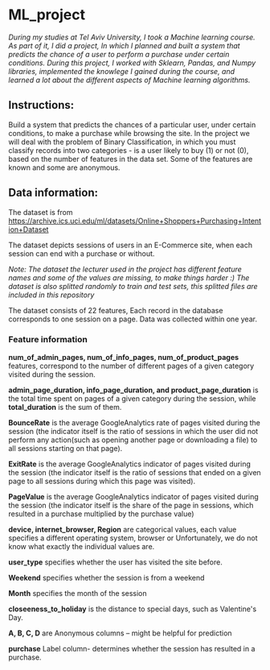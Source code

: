 # ML_project
*During my studies at Tel Aviv University, I took a Machine learning course. As part of it, I did a project, In which I planned and built a system that predicts the chance of a user to perform a purchase under certain conditions. During this project, I worked with Sklearn, Pandas, and Numpy libraries, implemented the knowlege I gained during the course, and learned a lot about the different aspects of Machine learning algorithms.*


## Instructions:
Build a system that predicts the chances of a particular user, under certain conditions, to make a purchase while browsing the site.
In the project we will deal with the problem of Binary Classification, in which you must classify records into two categories -
is a user likely to buy (1) or not (0), based on the number of features in the data set. Some of the features are known and some are anonymous.
 

## Data information:
The dataset is from https://archive.ics.uci.edu/ml/datasets/Online+Shoppers+Purchasing+Intention+Dataset

The dataset depicts sessions of users in an E-Commerce site, when each session can end with a purchase or without. 

*Note: The dataset the lecturer used in the project has different feature names and some of the values are missing, to make things harder :)
The dataset is also splitted randomly to train and test sets, this splitted files are included in this repository*


The dataset consists of 22 features,
Each record in the database corresponds to one session on a page. Data was collected within one year.

### Feature information
**num_of_admin_pages, num_of_info_pages, num_of_product_pages** features, correspond to the number of different pages of a given category visited during the session.

**admin_page_duration, info_page_duration, and product_page_duration** is the total time spent on pages of a given category during the session, while **total_duration** is the sum of them.

**BounceRate** is the average GoogleAnalytics rate of pages visited during the session (the indicator itself is the ratio of sessions in which the user did not perform any action(such as opening another page or downloading a file) to all sessions starting on that page).

**ExitRate** is the average GoogleAnalytics indicator of pages visited during the session (the indicator itself is the ratio of sessions that ended on a given page to all sessions during which this page was visited).

**PageValue** is the average GoogleAnalytics indicator of pages visited during the session (the indicator itself is the share of the page in sessions, which resulted in a purchase multiplied by the purchase value)

**device, internet_browser, Region** are categorical values, each value specifies a different operating system, browser or  Unfortunately, we do not know what exactly the individual values are.

**user_type** specifies whether the user has visited the site before.

**Weekend** specifies whether the session is from a weekend

**Month** specifies the month of the session

**closeeness_to_holiday** is the distance to special days, such as Valentine's Day. 

**A, B, C, D** are Anonymous columns – might be helpful for prediction

**purchase** Label column- determines whether the session has resulted in a purchase.
